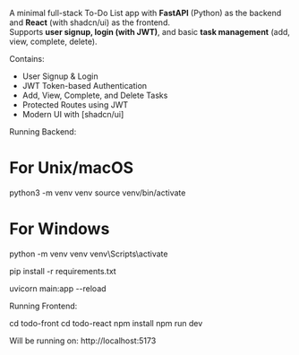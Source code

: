 A minimal full-stack To-Do List app with **FastAPI** (Python) as the backend and **React** (with shadcn/ui) as the frontend.  
Supports **user signup, login (with JWT)**, and basic **task management** (add, view, complete, delete).

Contains:
- User Signup & Login
- JWT Token-based Authentication
- Add, View, Complete, and Delete Tasks
- Protected Routes using JWT
- Modern UI with [shadcn/ui]

Running Backend:

# For Unix/macOS
python3 -m venv venv
source venv/bin/activate

# For Windows
python -m venv venv
venv\Scripts\activate

pip install -r requirements.txt

uvicorn main:app --reload


Running Frontend:

cd todo-front
cd todo-react
npm install
npm run dev

Will be running on: http://localhost:5173



